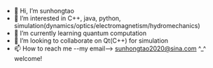 - 👋 Hi, I’m sunhongtao
- 👀 I’m interested in C++, java, python, simulation(dynamics/optics/electromagnetism/hydromechanics)
- 🌱 I’m currently learning quantum computation
- 💞️ I’m looking to collaborate on Qt(C++) for simulation
- 📫 How to reach me --my email--> sunhongtao2020@sina.com
 ^_^  welcome!
